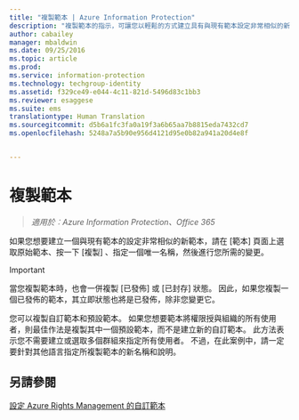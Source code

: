 ```yaml
---
title: "複製範本 | Azure Information Protection"
description: "複製範本的指示，可讓您以輕鬆的方式建立具有與現有範本設定非常相似的新範本。"
author: cabailey
manager: mbaldwin
ms.date: 09/25/2016
ms.topic: article
ms.prod: 
ms.service: information-protection
ms.technology: techgroup-identity
ms.assetid: f329ce49-e044-4c11-821d-5496d83c1bb3
ms.reviewer: esaggese
ms.suite: ems
translationtype: Human Translation
ms.sourcegitcommit: d5b6a1fc3fa0a19f3a6b65aa7b8815eda7432cd7
ms.openlocfilehash: 5248a7a5b90e956d4121d95e0b82a941a20d4e8f


---
```



# 複製範本

>*適用於︰Azure Information Protection、Office 365*

如果您想要建立一個與現有範本的設定非常相似的新範本，請在 [範本]  頁面上選取原始範本、按一下 [複製] 、指定一個唯一名稱，然後進行您所需的變更。

> [!IMPORTANT]
> 當您複製範本時，也會一併複製 [已發佈]  或 [已封存]  狀態。 因此，如果您複製一個已發佈的範本，其立即狀態也將是已發佈，除非您變更它。

您可以複製自訂範本和預設範本。 如果您想要範本將權限授與組織的所有使用者，則最佳作法是複製其中一個預設範本，而不是建立新的自訂範本。 此方法表示您不需要建立或選取多個群組來指定所有使用者。 不過，在此案例中，請一定要針對其他語言指定所複製範本的新名稱和說明。



## 另請參閱
[設定 Azure Rights Management 的自訂範本](configure-custom-templates.md)


<!--HONumber=Sep16_HO4-->


